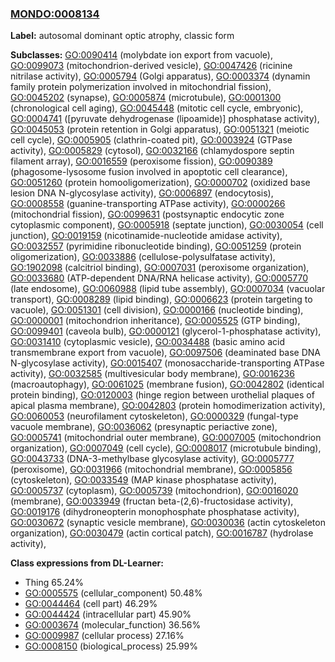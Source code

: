 
### [MONDO:0008134](http://purl.obolibrary.org/obo/MONDO_0008134)
**Label:** autosomal dominant optic atrophy, classic form

**Subclasses:** [GO:0090414](http://purl.obolibrary.org/obo/GO_0090414) (molybdate ion export from vacuole), [GO:0099073](http://purl.obolibrary.org/obo/GO_0099073) (mitochondrion-derived vesicle), [GO:0047426](http://purl.obolibrary.org/obo/GO_0047426) (ricinine nitrilase activity), [GO:0005794](http://purl.obolibrary.org/obo/GO_0005794) (Golgi apparatus), [GO:0003374](http://purl.obolibrary.org/obo/GO_0003374) (dynamin family protein polymerization involved in mitochondrial fission), [GO:0045202](http://purl.obolibrary.org/obo/GO_0045202) (synapse), [GO:0005874](http://purl.obolibrary.org/obo/GO_0005874) (microtubule), [GO:0001300](http://purl.obolibrary.org/obo/GO_0001300) (chronological cell aging), [GO:0045448](http://purl.obolibrary.org/obo/GO_0045448) (mitotic cell cycle, embryonic), [GO:0004741](http://purl.obolibrary.org/obo/GO_0004741) ([pyruvate dehydrogenase (lipoamide)] phosphatase activity), [GO:0045053](http://purl.obolibrary.org/obo/GO_0045053) (protein retention in Golgi apparatus), [GO:0051321](http://purl.obolibrary.org/obo/GO_0051321) (meiotic cell cycle), [GO:0005905](http://purl.obolibrary.org/obo/GO_0005905) (clathrin-coated pit), [GO:0003924](http://purl.obolibrary.org/obo/GO_0003924) (GTPase activity), [GO:0005829](http://purl.obolibrary.org/obo/GO_0005829) (cytosol), [GO:0032166](http://purl.obolibrary.org/obo/GO_0032166) (chlamydospore septin filament array), [GO:0016559](http://purl.obolibrary.org/obo/GO_0016559) (peroxisome fission), [GO:0090389](http://purl.obolibrary.org/obo/GO_0090389) (phagosome-lysosome fusion involved in apoptotic cell clearance), [GO:0051260](http://purl.obolibrary.org/obo/GO_0051260) (protein homooligomerization), [GO:0000702](http://purl.obolibrary.org/obo/GO_0000702) (oxidized base lesion DNA N-glycosylase activity), [GO:0006897](http://purl.obolibrary.org/obo/GO_0006897) (endocytosis), [GO:0008558](http://purl.obolibrary.org/obo/GO_0008558) (guanine-transporting ATPase activity), [GO:0000266](http://purl.obolibrary.org/obo/GO_0000266) (mitochondrial fission), [GO:0099631](http://purl.obolibrary.org/obo/GO_0099631) (postsynaptic endocytic zone cytoplasmic component), [GO:0005918](http://purl.obolibrary.org/obo/GO_0005918) (septate junction), [GO:0030054](http://purl.obolibrary.org/obo/GO_0030054) (cell junction), [GO:0019159](http://purl.obolibrary.org/obo/GO_0019159) (nicotinamide-nucleotide amidase activity), [GO:0032557](http://purl.obolibrary.org/obo/GO_0032557) (pyrimidine ribonucleotide binding), [GO:0051259](http://purl.obolibrary.org/obo/GO_0051259) (protein oligomerization), [GO:0033886](http://purl.obolibrary.org/obo/GO_0033886) (cellulose-polysulfatase activity), [GO:1902098](http://purl.obolibrary.org/obo/GO_1902098) (calcitriol binding), [GO:0007031](http://purl.obolibrary.org/obo/GO_0007031) (peroxisome organization), [GO:0033680](http://purl.obolibrary.org/obo/GO_0033680) (ATP-dependent DNA/RNA helicase activity), [GO:0005770](http://purl.obolibrary.org/obo/GO_0005770) (late endosome), [GO:0060988](http://purl.obolibrary.org/obo/GO_0060988) (lipid tube assembly), [GO:0007034](http://purl.obolibrary.org/obo/GO_0007034) (vacuolar transport), [GO:0008289](http://purl.obolibrary.org/obo/GO_0008289) (lipid binding), [GO:0006623](http://purl.obolibrary.org/obo/GO_0006623) (protein targeting to vacuole), [GO:0051301](http://purl.obolibrary.org/obo/GO_0051301) (cell division), [GO:0000166](http://purl.obolibrary.org/obo/GO_0000166) (nucleotide binding), [GO:0000001](http://purl.obolibrary.org/obo/GO_0000001) (mitochondrion inheritance), [GO:0005525](http://purl.obolibrary.org/obo/GO_0005525) (GTP binding), [GO:0099401](http://purl.obolibrary.org/obo/GO_0099401) (caveola bulb), [GO:0000121](http://purl.obolibrary.org/obo/GO_0000121) (glycerol-1-phosphatase activity), [GO:0031410](http://purl.obolibrary.org/obo/GO_0031410) (cytoplasmic vesicle), [GO:0034488](http://purl.obolibrary.org/obo/GO_0034488) (basic amino acid transmembrane export from vacuole), [GO:0097506](http://purl.obolibrary.org/obo/GO_0097506) (deaminated base DNA N-glycosylase activity), [GO:0015407](http://purl.obolibrary.org/obo/GO_0015407) (monosaccharide-transporting ATPase activity), [GO:0032585](http://purl.obolibrary.org/obo/GO_0032585) (multivesicular body membrane), [GO:0016236](http://purl.obolibrary.org/obo/GO_0016236) (macroautophagy), [GO:0061025](http://purl.obolibrary.org/obo/GO_0061025) (membrane fusion), [GO:0042802](http://purl.obolibrary.org/obo/GO_0042802) (identical protein binding), [GO:0120003](http://purl.obolibrary.org/obo/GO_0120003) (hinge region between urothelial plaques of apical plasma membrane), [GO:0042803](http://purl.obolibrary.org/obo/GO_0042803) (protein homodimerization activity), [GO:0060053](http://purl.obolibrary.org/obo/GO_0060053) (neurofilament cytoskeleton), [GO:0000329](http://purl.obolibrary.org/obo/GO_0000329) (fungal-type vacuole membrane), [GO:0036062](http://purl.obolibrary.org/obo/GO_0036062) (presynaptic periactive zone), [GO:0005741](http://purl.obolibrary.org/obo/GO_0005741) (mitochondrial outer membrane), [GO:0007005](http://purl.obolibrary.org/obo/GO_0007005) (mitochondrion organization), [GO:0007049](http://purl.obolibrary.org/obo/GO_0007049) (cell cycle), [GO:0008017](http://purl.obolibrary.org/obo/GO_0008017) (microtubule binding), [GO:0043733](http://purl.obolibrary.org/obo/GO_0043733) (DNA-3-methylbase glycosylase activity), [GO:0005777](http://purl.obolibrary.org/obo/GO_0005777) (peroxisome), [GO:0031966](http://purl.obolibrary.org/obo/GO_0031966) (mitochondrial membrane), [GO:0005856](http://purl.obolibrary.org/obo/GO_0005856) (cytoskeleton), [GO:0033549](http://purl.obolibrary.org/obo/GO_0033549) (MAP kinase phosphatase activity), [GO:0005737](http://purl.obolibrary.org/obo/GO_0005737) (cytoplasm), [GO:0005739](http://purl.obolibrary.org/obo/GO_0005739) (mitochondrion), [GO:0016020](http://purl.obolibrary.org/obo/GO_0016020) (membrane), [GO:0033949](http://purl.obolibrary.org/obo/GO_0033949) (fructan beta-(2,6)-fructosidase activity), [GO:0019176](http://purl.obolibrary.org/obo/GO_0019176) (dihydroneopterin monophosphate phosphatase activity), [GO:0030672](http://purl.obolibrary.org/obo/GO_0030672) (synaptic vesicle membrane), [GO:0030036](http://purl.obolibrary.org/obo/GO_0030036) (actin cytoskeleton organization), [GO:0030479](http://purl.obolibrary.org/obo/GO_0030479) (actin cortical patch), [GO:0016787](http://purl.obolibrary.org/obo/GO_0016787) (hydrolase activity), 

**Class expressions from DL-Learner:**

- Thing 65.24%
- [GO:0005575](http://purl.obolibrary.org/obo/GO_0005575) (cellular_component) 50.48%
- [GO:0044464](http://purl.obolibrary.org/obo/GO_0044464) (cell part) 46.29%
- [GO:0044424](http://purl.obolibrary.org/obo/GO_0044424) (intracellular part) 45.90%
- [GO:0003674](http://purl.obolibrary.org/obo/GO_0003674) (molecular_function) 36.56%
- [GO:0009987](http://purl.obolibrary.org/obo/GO_0009987) (cellular process) 27.16%
- [GO:0008150](http://purl.obolibrary.org/obo/GO_0008150) (biological_process) 25.99%


